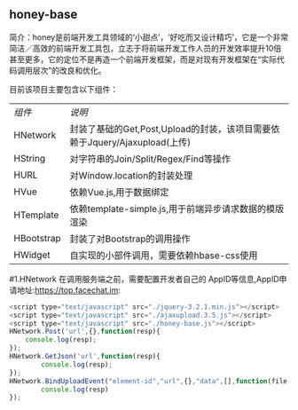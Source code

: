 ## honey-base
简介：honey是前端开发工具领域的‘小甜点’，‘好吃而又设计精巧’，它是一个非常简洁／高效的前端开发工具包，立志于将前端开发工作人员的开发效率提升10倍甚至更多，它的定位不是再造一个前端开发框架，而是对现有开发框架在“实际代码调用层次”的改良和优化。

目前该项目主要包含以下组件：
<table>
<tbody>
<tr><td><em>组件</em></td><td><em>说明</em></td></tr>
<tr><td>HNetwork</td><td>封装了基础的Get,Post,Upload的封装，该项目需要依赖于Jquery/Ajaxupload(上传)</td></tr>
<tr><td>HString</td><td>对字符串的Join/Split/Regex/Find等操作</td></tr>
<tr><td>HURL</td><td>对Window.location的封装处理</td></tr>
<tr><td>HVue</td><td>依赖Vue.js,用于数据绑定</td></tr>
<tr><td>HTemplate</td><td>依赖template-simple.js,用于前端异步请求数据的模版渲染</td></tr>
<tr><td>HBootstrap</td><td>封装了对Bootstrap的调用操作</td></tr>
<tr><td>HWidget</td><td>自实现的小部件调用，需要依赖hbase-css使用</td></tr>
</tbody>
</table>


#1.HNetwork
在调用服务端之前，需要配置开发者自己的 AppID等信息,AppID申请地址:https://top.facechat.im:
```javascript
<script type="text/javascript" src="./jquery-3.2.1.min.js"></script>
<script type="text/javascript" src="./ajaxupload.3.5.js"></script>
<script type="text/javascript" src="./honey-base.js"></script>
HNetwork.Post('url',{},function(resp){
  	console.log(resp);
});
HNetwork.GetJson('url',function(resp){
		console.log(resp);
});
HNetwork.BindUploadEvent("element-id","url",{},"data",[],function(file,resp){
		console.log(resp)
});
```


